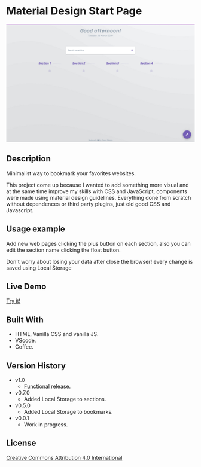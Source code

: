 # Material Design Start Page

![](Product_show.jpg)

## Description 
Minimalist way to bookmark your favorites websites.

This project come up because I wanted to add something more visual and at the same time improve my skills with CSS and JavaScript, components were made using material design guidelines. Everything done from scratch without dependences or third party plugins, just old good CSS and Javascript.

## Usage example

Add new web pages clicking the plus button on each section, also you can edit the section name clicking the float button.

Don't worry about losing your data after close the browser! every change is saved using Local Storage

## Live Demo

[Try it!](https://material-startpage.herokuapp.com/)

## Built With

* HTML, Vanilla CSS and vanilla JS.
* VScode.
* Coffee.

## Version History

* v1.0
    * [Functional release.](https://github.com/JD154/Materialstartpage/releases/tag/v1.0)
* v0.7.0
    * Added Local Storage to sections.
* v0.5.0
    * Added Local Storage to bookmarks.
* v0.0.1
    * Work in progress.

## License

[Creative Commons Attribution 4.0 International](https://creativecommons.org/licenses/by/4.0/)

